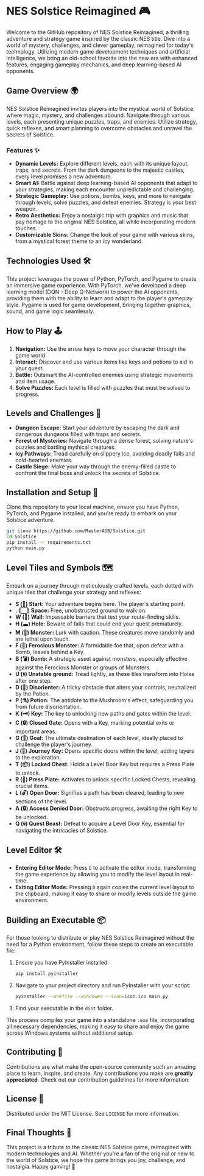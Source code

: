 # NES Solstice Reimagined 🎮

Welcome to the GitHub repository of NES Solstice Reimagined, a thrilling adventure and strategy game inspired by the classic NES title. Dive into a world of mystery, challenges, and clever gameplay, reimagined for today's technology. Utilizing modern game development techniques and artificial intelligence, we bring an old-school favorite into the new era with enhanced features, engaging gameplay mechanics, and deep learning-based AI opponents.

## Game Overview 🌍

NES Solstice Reimagined invites players into the mystical world of Solstice, where magic, mystery, and challenges abound. Navigate through various levels, each presenting unique puzzles, traps, and enemies. Utilize strategy, quick reflexes, and smart planning to overcome obstacles and unravel the secrets of Solstice.

### Features ✨

- **Dynamic Levels:** Explore different levels, each with its unique layout, traps, and secrets. From the dark dungeons to the majestic castles, every level promises a new adventure.
- **Smart AI:** Battle against deep learning-based AI opponents that adapt to your strategies, making each encounter unpredictable and challenging.
- **Strategic Gameplay:** Use potions, bombs, keys, and more to navigate through levels, solve puzzles, and defeat enemies. Strategy is your best weapon.
- **Retro Aesthetics:** Enjoy a nostalgic trip with graphics and music that pay homage to the original NES Solstice, all while incorporating modern touches.
- **Customizable Skins:** Change the look of your game with various skins, from a mystical forest theme to an icy wonderland.

## Technologies Used 🛠️

This project leverages the power of Python, PyTorch, and Pygame to create an immersive game experience. With PyTorch, we've developed a deep learning model (DQN - Deep Q-Network) to power the AI opponents, providing them with the ability to learn and adapt to the player's gameplay style. Pygame is used for game development, bringing together graphics, sound, and game logic seamlessly.

## How to Play 🕹️

1. **Navigation:** Use the arrow keys to move your character through the game world.
2. **Interact:** Discover and use various items like keys and potions to aid in your quest.
3. **Battle:** Outsmart the AI-controlled enemies using strategic movements and item usage.
4. **Solve Puzzles:** Each level is filled with puzzles that must be solved to progress.

## Levels and Challenges 🏰

- **Dungeon Escape:** Start your adventure by escaping the dark and dangerous dungeons filled with traps and secrets.
- **Forest of Mysteries:** Navigate through a dense forest, solving nature's puzzles and battling mythical creatures.
- **Icy Pathways:** Tread carefully on slippery ice, avoiding deadly falls and cold-hearted enemies.
- **Castle Siege:** Make your way through the enemy-filled castle to confront the final boss and unlock the secrets of Solstice.

## Installation and Setup 🚀

Clone this repository to your local machine, ensure you have Python, PyTorch, and Pygame installed, and you're ready to embark on your Solstice adventure.

```bash
git clone https://github.com/MasterAGB/Solstice.git
cd Solstice
pip install -r requirements.txt
python main.py
```

## Level Tiles and Symbols 🗺️

Embark on a journey through meticulously crafted levels, each dotted with unique tiles that challenge your strategy and reflexes:

- **S (🧙️) Start:** Your adventure begins here. The player's starting point.
- **. (⬜) Space:** Free, unobstructed ground to walk on.
- **W (🧱) Wall:** Impassable barriers that test your route-finding skills.
- **H (🕳️) Hole:** Beware of falls that could end your quest prematurely.
- **M (👾) Monster:** Lurk with caution. These creatures move randomly and are lethal upon touch.
- **F (👹) Ferocious Monster:** A formidable foe that, upon defeat with a Bomb, leaves behind a Key.
- **B (💣) Bomb:** A strategic asset against monsters, especially effective against the Ferocious Monster or groups of Monsters.
- **U (🌀) Unstable ground:** Tread lightly, as these tiles transform into Holes after one step.
- **D (🍄) Disorienter:** A tricky obstacle that alters your controls, neutralized by the Potion.
- **P (⚗️) Potion:** The antidote to the Mushroom's effect, safeguarding you from future disorientation.
- **K (🗝️) Key:** The key to unlocking new paths and gates within the level.
- **C (🔒) Closed Gate:** Opens with a Key, marking potential exits or important areas.
- **G (🏁) Goal:** The ultimate destination of each level, ideally placed to challenge the player's journey.
- **J (🔑) Journey Key:** Opens specific doors within the level, adding layers to the exploration.
- **T (📦) Locked Chest:** Holds a Level Door Key but requires a Press Plate to unlock.
- **R (🔘) Press Plate:** Activates to unlock specific Locked Chests, revealing crucial items.
- **L (🔓) Open Door:** Signifies a path has been cleared, leading to new sections of the level.
- **A (🔒) Access Denied Door:** Obstructs progress, awaiting the right Key to be unlocked.
- **Q (💀) Quest Beast:** Defeat to acquire a Level Door Key, essential for navigating the intricacies of Solstice.

## Level Editor 🛠️

- **Entering Editor Mode:** Press `D` to activate the editor mode, transforming the game experience by allowing you to modify the level layout in real-time.
- **Exiting Editor Mode:** Pressing `D` again copies the current level layout to the clipboard, making it easy to share or modify levels outside the game environment.

## Building an Executable 📦

For those looking to distribute or play NES Solstice Reimagined without the need for a Python environment, follow these steps to create an executable file:

1. Ensure you have PyInstaller installed:
   ```bash
   pip install pyinstaller
   ```
2. Navigate to your project directory and run PyInstaller with your script:
   ```bash
   pyinstaller --onefile --windowed --icon=icon.ico main.py
   ```
3. Find your executable in the `dist` folder.

This process compiles your game into a standalone `.exe` file, incorporating all necessary dependencies, making it easy to share and enjoy the game across Windows systems without additional setup.

## Contributing 🤝

Contributions are what make the open-source community such an amazing place to learn, inspire, and create. Any contributions you make are **greatly appreciated**. Check out our contribution guidelines for more information.

## License 📜

Distributed under the MIT License. See `LICENSE` for more information.

## Final Thoughts 💭

This project is a tribute to the classic NES Solstice game, reimagined with modern technologies and AI. Whether you're a fan of the original or new to the world of Solstice, we hope this game brings you joy, challenge, and nostalgia. Happy gaming! 🎉
